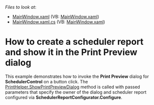 <!-- default file list -->
*Files to look at*:

* [MainWindow.xaml](./CS/SchedulerPrintPreviewSample/MainWindow.xaml) (VB: [MainWindow.xaml](./VB/SchedulerPrintPreviewSample/MainWindow.xaml))
* [MainWindow.xaml.cs](./CS/SchedulerPrintPreviewSample/MainWindow.xaml.cs) (VB: [MainWindow.xaml](./VB/SchedulerPrintPreviewSample/MainWindow.xaml))
<!-- default file list end -->
# How to create a scheduler report and show it in the Print Preview dialog


<p>This example demonstrates how to invoke the <strong>Print Preview</strong> dialog for <strong>SchedulerControl</strong> on a button click. The <a href="http://documentation.devexpress.com/#WPF/DevExpressXpfPrintingPrintHelper_ShowPrintPreviewDialogtopic"><u>PrintHelper.ShowPrintPreviewDialog</u></a> method is called with passed parameters that specify the owner of the dialog and scheduler report configured via <strong>SchedulerReportConfigurator.Configure</strong>.</p>

<br/>


